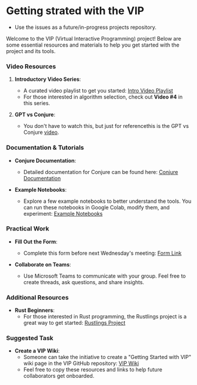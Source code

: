 # Getting strated with the VIP

- Use the issues as a future/in-progress projects repository.

Welcome to the VIP (Virtual Interactive Programming) project! Below are some essential resources and materials to help you get started with the project and its tools.

### Video Resources

1. **Introductory Video Series**: 
   - A curated video playlist to get you started: [Intro Video Playlist](https://www.youtube.com/playlist?list=PLcByDTr7vRTYJ2s6DL-3bzjGwtQif33y3)
   - For those interested in algorithm selection, check out **Video #4** in this series.

2. **GPT vs Conjure**: 
   - You don't have to watch this, but just for referencethis is the GPT vs Conjure [video](https://www.youtube.com/watch?v=thZhphkKqJ4).

### Documentation & Tutorials

- **Conjure Documentation**: 
   - Detailed documentation for Conjure can be found here: [Conjure Documentation](https://conjure.readthedocs.io/en/latest/welcome.html)

- **Example Notebooks**: 
   - Explore a few example notebooks to better understand the tools. You can run these notebooks in Google Colab, modify them, and experiment: [Example Notebooks](https://github.com/ozgurakgun/notebooks)

### Practical Work

- **Fill Out the Form**: 
   - Complete this form before next Wednesday's meeting: [Form Link](https://forms.office.com/e/DgSFTKA2Xr)
   
- **Collaborate on Teams**: 
   - Use Microsoft Teams to communicate with your group. Feel free to create threads, ask questions, and share insights.

### Additional Resources

- **Rust Beginners**: 
   - For those interested in Rust programming, the Rustlings project is a great way to get started: [Rustlings Project](https://github.com/rust-lang/rustlings)

### Suggested Task

- **Create a VIP Wiki**: 
   - Someone can take the initiative to create a "Getting Started with VIP" wiki page in the VIP GitHub repository: [VIP Wiki](https://github.com/conjure-cp/VIP/wiki)
   - Feel free to copy these resources and links to help future collaborators get onboarded.



